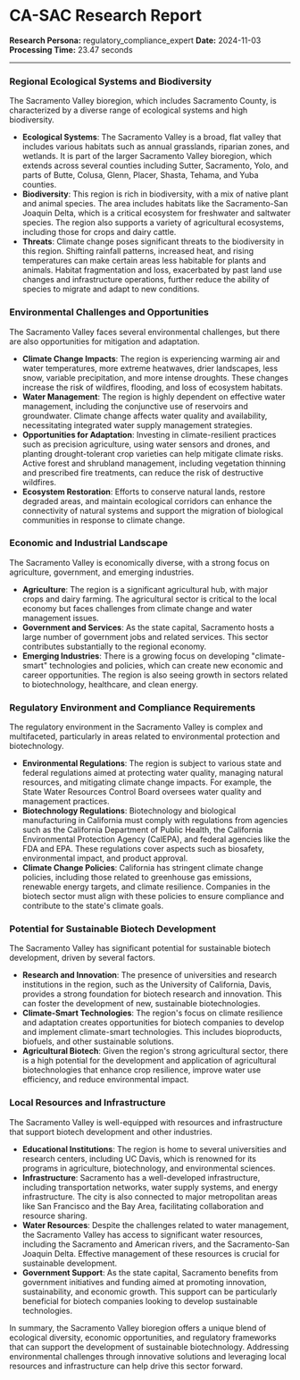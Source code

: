 # CA-SAC Research Report

**Research Persona:** regulatory_compliance_expert
**Date:** 2024-11-03
**Processing Time:** 23.47 seconds

---

### Regional Ecological Systems and Biodiversity

The Sacramento Valley bioregion, which includes Sacramento County, is characterized by a diverse range of ecological systems and high biodiversity.

- **Ecological Systems**: The Sacramento Valley is a broad, flat valley that includes various habitats such as annual grasslands, riparian zones, and wetlands. It is part of the larger Sacramento Valley bioregion, which extends across several counties including Sutter, Sacramento, Yolo, and parts of Butte, Colusa, Glenn, Placer, Shasta, Tehama, and Yuba counties.
- **Biodiversity**: This region is rich in biodiversity, with a mix of native plant and animal species. The area includes habitats like the Sacramento-San Joaquin Delta, which is a critical ecosystem for freshwater and saltwater species. The region also supports a variety of agricultural ecosystems, including those for crops and dairy cattle.
- **Threats**: Climate change poses significant threats to the biodiversity in this region. Shifting rainfall patterns, increased heat, and rising temperatures can make certain areas less habitable for plants and animals. Habitat fragmentation and loss, exacerbated by past land use changes and infrastructure operations, further reduce the ability of species to migrate and adapt to new conditions.

### Environmental Challenges and Opportunities

The Sacramento Valley faces several environmental challenges, but there are also opportunities for mitigation and adaptation.

- **Climate Change Impacts**: The region is experiencing warming air and water temperatures, more extreme heatwaves, drier landscapes, less snow, variable precipitation, and more intense droughts. These changes increase the risk of wildfires, flooding, and loss of ecosystem habitats.
- **Water Management**: The region is highly dependent on effective water management, including the conjunctive use of reservoirs and groundwater. Climate change affects water quality and availability, necessitating integrated water supply management strategies.
- **Opportunities for Adaptation**: Investing in climate-resilient practices such as precision agriculture, using water sensors and drones, and planting drought-tolerant crop varieties can help mitigate climate risks. Active forest and shrubland management, including vegetation thinning and prescribed fire treatments, can reduce the risk of destructive wildfires.
- **Ecosystem Restoration**: Efforts to conserve natural lands, restore degraded areas, and maintain ecological corridors can enhance the connectivity of natural systems and support the migration of biological communities in response to climate change.

### Economic and Industrial Landscape

The Sacramento Valley is economically diverse, with a strong focus on agriculture, government, and emerging industries.

- **Agriculture**: The region is a significant agricultural hub, with major crops and dairy farming. The agricultural sector is critical to the local economy but faces challenges from climate change and water management issues.
- **Government and Services**: As the state capital, Sacramento hosts a large number of government jobs and related services. This sector contributes substantially to the regional economy.
- **Emerging Industries**: There is a growing focus on developing "climate-smart" technologies and policies, which can create new economic and career opportunities. The region is also seeing growth in sectors related to biotechnology, healthcare, and clean energy.

### Regulatory Environment and Compliance Requirements

The regulatory environment in the Sacramento Valley is complex and multifaceted, particularly in areas related to environmental protection and biotechnology.

- **Environmental Regulations**: The region is subject to various state and federal regulations aimed at protecting water quality, managing natural resources, and mitigating climate change impacts. For example, the State Water Resources Control Board oversees water quality and management practices.
- **Biotechnology Regulations**: Biotechnology and biological manufacturing in California must comply with regulations from agencies such as the California Department of Public Health, the California Environmental Protection Agency (CalEPA), and federal agencies like the FDA and EPA. These regulations cover aspects such as biosafety, environmental impact, and product approval.
- **Climate Change Policies**: California has stringent climate change policies, including those related to greenhouse gas emissions, renewable energy targets, and climate resilience. Companies in the biotech sector must align with these policies to ensure compliance and contribute to the state's climate goals.

### Potential for Sustainable Biotech Development

The Sacramento Valley has significant potential for sustainable biotech development, driven by several factors.

- **Research and Innovation**: The presence of universities and research institutions in the region, such as the University of California, Davis, provides a strong foundation for biotech research and innovation. This can foster the development of new, sustainable biotechnologies.
- **Climate-Smart Technologies**: The region's focus on climate resilience and adaptation creates opportunities for biotech companies to develop and implement climate-smart technologies. This includes bioproducts, biofuels, and other sustainable solutions.
- **Agricultural Biotech**: Given the region's strong agricultural sector, there is a high potential for the development and application of agricultural biotechnologies that enhance crop resilience, improve water use efficiency, and reduce environmental impact.

### Local Resources and Infrastructure

The Sacramento Valley is well-equipped with resources and infrastructure that support biotech development and other industries.

- **Educational Institutions**: The region is home to several universities and research centers, including UC Davis, which is renowned for its programs in agriculture, biotechnology, and environmental sciences.
- **Infrastructure**: Sacramento has a well-developed infrastructure, including transportation networks, water supply systems, and energy infrastructure. The city is also connected to major metropolitan areas like San Francisco and the Bay Area, facilitating collaboration and resource sharing.
- **Water Resources**: Despite the challenges related to water management, the Sacramento Valley has access to significant water resources, including the Sacramento and American rivers, and the Sacramento-San Joaquin Delta. Effective management of these resources is crucial for sustainable development.
- **Government Support**: As the state capital, Sacramento benefits from government initiatives and funding aimed at promoting innovation, sustainability, and economic growth. This support can be particularly beneficial for biotech companies looking to develop sustainable technologies.

In summary, the Sacramento Valley bioregion offers a unique blend of ecological diversity, economic opportunities, and regulatory frameworks that can support the development of sustainable biotechnology. Addressing environmental challenges through innovative solutions and leveraging local resources and infrastructure can help drive this sector forward.